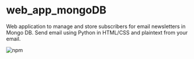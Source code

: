 # web_app_mongoDB
Web application to manage and store subscribers for email newsletters in Mongo DB. Send email using Python in HTML/CSS and plaintext from your email.

![npm](https://img.shields.io/npm/v/npm)
